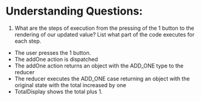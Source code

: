 # Understanding Questions:

1. What are the steps of execution from the pressing of the 1 button to the rendering of our updated value? List what part of the code executes for each step.

- The user presses the 1 button.
- The addOne action is dispatched
- The addOne action returns an object with the ADD_ONE type to the reducer
- The reducer executes the ADD_ONE case returning an object with the original state with the total increased by one
- TotalDisplay shows the total plus 1.
